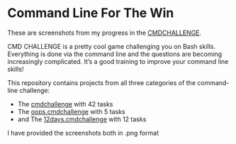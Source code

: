 # Command Line For The Win

These are screenshots from my progress in the [CMDCHALLENGE](https://alx-intranet.hbtn.io/rltoken/a83_NOBEtXgFr1Yqej0HYA). 

CMD CHALLENGE is a pretty cool game challenging you on Bash skills. Everything is done via the command line and the questions are becoming increasingly complicated. It’s a good training to improve your command line skills!

This repository contains projects from all three categories of the command-line challenge:
- The [cmdchallenge](https://cmdchallenge.com/) with 42 tasks
- The [oops.cmdchallenge](https://oops.cmdchallenge.com/) with 5 tasks
- and The [12days.cmdchallenge](https://12days.cmdchallenge.com/) with 12 tasks


I have provided the screenshots both in .png format
